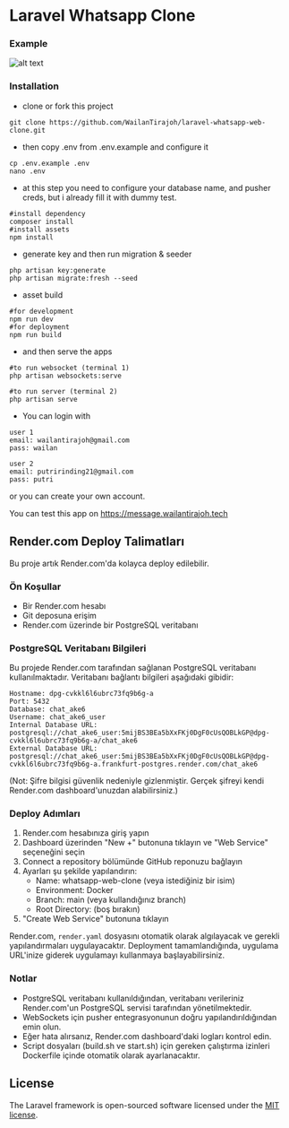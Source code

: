 # Laravel Whatsapp Clone

### Example

![alt text](https://github.com/WailanTirajoh/laravel-whatsapp-web-clone/blob/main/ex.jpg?raw=true)

### Installation

- clone or fork this project
```
git clone https://github.com/WailanTirajoh/laravel-whatsapp-web-clone.git
```

- then copy .env from .env.example and configure it
```
cp .env.example .env
nano .env
```

- at this step you need to configure your database name, and pusher creds, but i already fill it with dummy test.
```
#install dependency
composer install
#install assets
npm install
```

- generate key and then run migration & seeder
```
php artisan key:generate
php artisan migrate:fresh --seed
```

- asset build
```
#for development
npm run dev
#for deployment
npm run build
```

- and then serve the apps
```
#to run websocket (terminal 1)
php artisan websockets:serve

#to run server (terminal 2)
php artisan serve
```

- You can login with
```
user 1
email: wailantirajoh@gmail.com
pass: wailan

user 2
email: putririnding21@gmail.com
pass: putri
```

or you can create your own account.

You can test this app on https://message.wailantirajoh.tech

## Render.com Deploy Talimatları

Bu proje artık Render.com'da kolayca deploy edilebilir.

### Ön Koşullar

- Bir Render.com hesabı
- Git deposuna erişim
- Render.com üzerinde bir PostgreSQL veritabanı

### PostgreSQL Veritabanı Bilgileri

Bu projede Render.com tarafından sağlanan PostgreSQL veritabanı kullanılmaktadır. Veritabanı bağlantı bilgileri aşağıdaki gibidir:

```
Hostname: dpg-cvkkl6l6ubrc73fq9b6g-a
Port: 5432
Database: chat_ake6
Username: chat_ake6_user
Internal Database URL: postgresql://chat_ake6_user:5mijBS3BEa5bXxFKj0DgF0cUsQOBLkGP@dpg-cvkkl6l6ubrc73fq9b6g-a/chat_ake6
External Database URL: postgresql://chat_ake6_user:5mijBS3BEa5bXxFKj0DgF0cUsQOBLkGP@dpg-cvkkl6l6ubrc73fq9b6g-a.frankfurt-postgres.render.com/chat_ake6
```

(Not: Şifre bilgisi güvenlik nedeniyle gizlenmiştir. Gerçek şifreyi kendi Render.com dashboard'unuzdan alabilirsiniz.)

### Deploy Adımları

1. Render.com hesabınıza giriş yapın
2. Dashboard üzerinden "New +" butonuna tıklayın ve "Web Service" seçeneğini seçin
3. Connect a repository bölümünde GitHub reponuzu bağlayın
4. Ayarları şu şekilde yapılandırın:
   - Name: whatsapp-web-clone (veya istediğiniz bir isim)
   - Environment: Docker
   - Branch: main (veya kullandığınız branch)
   - Root Directory: (boş bırakın)
5. "Create Web Service" butonuna tıklayın

Render.com, `render.yaml` dosyasını otomatik olarak algılayacak ve gerekli yapılandırmaları uygulayacaktır. Deployment tamamlandığında, uygulama URL'inize giderek uygulamayı kullanmaya başlayabilirsiniz.

### Notlar

- PostgreSQL veritabanı kullanıldığından, veritabanı verileriniz Render.com'un PostgreSQL servisi tarafından yönetilmektedir.
- WebSockets için pusher entegrasyonunun doğru yapılandırıldığından emin olun.
- Eğer hata alırsanız, Render.com dashboard'daki logları kontrol edin.
- Script dosyaları (build.sh ve start.sh) için gereken çalıştırma izinleri Dockerfile içinde otomatik olarak ayarlanacaktır.

## License

The Laravel framework is open-sourced software licensed under the [MIT license](https://opensource.org/licenses/MIT).
